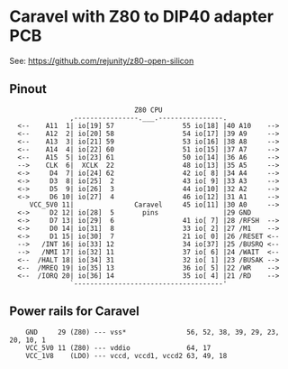 # Caravel with Z80 to DIP40 adapter PCB

See: https://github.com/rejunity/z80-open-silicon

## Pinout

                                   Z80 CPU
                   ,----------------.___.----------------.
      <--    A11  1| io[19] 57                 55 io[18] |40 A10    -->
      <--    A12  2| io[20] 58                 54 io[17] |39 A9     -->
      <--    A13  3| io[21] 59                 53 io[16] |38 A8     -->
      <--    A14  4| io[22] 60                 51 io[15] |37 A7     -->
      <--    A15  5| io[23] 61                 50 io[14] |36 A6     -->
      -->    CLK  6|  XCLK  22                 48 io[13] |35 A5     -->
      <->     D4  7| io[24] 62                 42 io[ 8] |34 A4     -->
      <->     D3  8| io[25]  2                 43 io[ 9] |33 A3     -->
      <->     D5  9| io[26]  3                 44 io[10] |32 A2     -->
      <->     D6 10| io[27]  4                 46 io[12] |31 A1     -->
         VCC_5V0 11|               Caravel     45 io[11] |30 A0     -->
      <->     D2 12| io[28]  5       pins                |29 GND
      <->     D7 13| io[29]  6                 41 io[ 7] |28 /RFSH  -->
      <->     D0 14| io[31]  8                 33 io[ 2] |27 /M1    -->
      <->     D1 15| io[30]  7                 21 io[ 0] |26 /RESET <--
      -->   /INT 16| io[33] 12                 34 io[37] |25 /BUSRQ <--
      -->   /NMI 17| io[32] 11                 37 io[ 6] |24 /WAIT  <--
      <--  /HALT 18| io[34] 31                 32 io[ 1] |23 /BUSAK -->
      <--  /MREQ 19| io[35] 13                 36 io[ 5] |22 /WR    -->
      <--  /IORQ 20| io[36] 14                 35 io[ 4] |21 /RD    -->
                   `-------------------------------------'


## Power rails for Caravel
        GND     29 (Z80) --- vss*               56, 52, 38, 39, 29, 23, 20, 10, 1
        VCC_5V0 11 (Z80) --- vddio              64, 17
        VCC_1V8    (LDO) --- vccd, vccd1, vccd2 63, 49, 18
